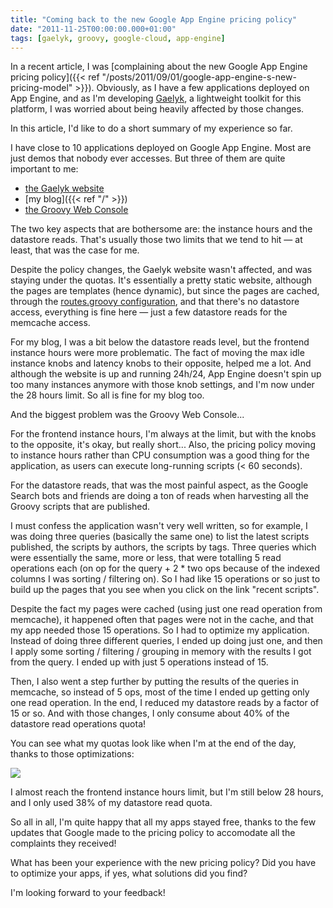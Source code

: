 ```yaml
---
title: "Coming back to the new Google App Engine pricing policy"
date: "2011-11-25T00:00:00.000+01:00"
tags: [gaelyk, groovy, google-cloud, app-engine]
---
```


In a recent article, I was [complaining about the new Google App Engine pricing policy]({{< ref "/posts/2011/09/01/google-app-engine-s-new-pricing-model" >}}). Obviously, as I have a few applications deployed on App Engine, and as I'm developing [Gaelyk](http://gaelyk.appspot.com), a lightweight toolkit for this platform, I was worried about being heavily affected by those changes.  

In this article, I'd like to do a short summary of my experience so far.  

I have close to 10 applications deployed on Google App Engine. Most are just demos that nobody ever accesses. But three of them are quite important to me:

*   [the Gaelyk website](http://gaelyk.appspot.com)
*   [my blog]({{< ref "/" >}})
*   [the Groovy Web Console](http://groovyconsole.appspot.com)

The two key aspects that are bothersome are: the instance hours and the datastore reads. That's usually those two limits that we tend to hit — at least, that was the case for me.  

Despite the policy changes, the Gaelyk website wasn't affected, and was staying under the quotas. It's essentially a pretty static website, although the pages are templates (hence dynamic), but since the pages are cached, through the [routes.groovy configuration](http://gaelyk.appspot.com/tutorial/url-routing#caching), and that there's no datastore access, everything is fine here — just a few datastore reads for the memcache access.  

For my blog, I was a bit below the datastore reads level, but the frontend instance hours were more problematic. The fact of moving the max idle instance knobs and latency knobs to their opposite, helped me a lot. And although the website is up and running 24h/24, App Engine doesn't spin up too many instances anymore with those knob settings, and I'm now under the 28 hours limit. So all is fine for my blog too.  

And the biggest problem was the Groovy Web Console...  

For the frontend instance hours, I'm always at the limit, but with the knobs to the opposite, it's okay, but really short... Also, the pricing policy moving to instance hours rather than CPU consumption was a good thing for the application, as users can execute long-running scripts (< 60 seconds). 
 
For the datastore reads, that was the most painful aspect, as the Google Search bots and friends are doing a ton of reads when harvesting all the Groovy scripts that are published.  

I must confess the application wasn't very well written, so for example, I was doing three queries (basically the same one) to list the latest scripts published, the scripts by authors, the scripts by tags. Three queries which were essentially the same, more or less, that were totalling 5 read operations each (on op for the query + 2 \* two ops because of the indexed columns I was sorting / filtering on). So I had like 15 operations or so just to build up the pages that you see when you click on the link "recent scripts".  

Despite the fact my pages were cached (using just one read operation from memcache), it happened often that pages were not in the cache, and that my app needed those 15 operations. So I had to optimize my application. Instead of doing three different queries, I ended up doing just one, and then I apply some sorting / filtering / grouping in memory with the results I got from the query. I ended up with just 5 operations instead of 15.  

Then, I also went a step further by putting the results of the queries in memcache, so instead of 5 ops, most of the time I ended up getting only one read operation. In the end, I reduced my datastore reads by a factor of 15 or so. And with those changes, I only consume about 40% of the datastore read operations quota!  

You can see what my quotas look like when I'm at the end of the day, thanks to those optimizations:  

![](/img/misc/gae-console-billing.png)  

I almost reach the frontend instance hours limit, but I'm still below 28 hours, and I only used 38% of my datastore read quota.  

So all in all, I'm quite happy that all my apps stayed free, thanks to the few updates that Google made to the pricing policy to accomodate all the complaints they received!  

What has been your experience with the new pricing policy? Did you have to optimize your apps, if yes, what solutions did you find?  

I'm looking forward to your feedback!